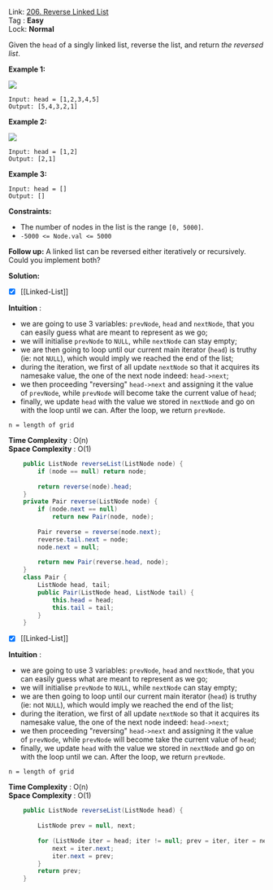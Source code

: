 Link: [206. Reverse Linked List](https://leetcode.com/problems/reverse-linked-list/) <br>
Tag : **Easy**<br>
Lock: **Normal**

Given the `head` of a singly linked list, reverse the list, and return _the reversed list_.

**Example 1:**

![](https://assets.leetcode.com/uploads/2021/02/19/rev1ex1.jpg)

```
Input: head = [1,2,3,4,5]
Output: [5,4,3,2,1]
```

**Example 2:**

![](https://assets.leetcode.com/uploads/2021/02/19/rev1ex2.jpg)

```
Input: head = [1,2]
Output: [2,1]
```

**Example 3:**

```
Input: head = []
Output: []
```

**Constraints:**

- The number of nodes in the list is the range `[0, 5000]`.
- `-5000 <= Node.val <= 5000`

**Follow up:** A linked list can be reversed either iteratively or recursively. Could you implement both?

**Solution:**

- [x]  [[Linked-List]]

**Intuition** :

- we are going to use 3 variables: `prevNode`, `head` and `nextNode`, that you can easily guess what are meant to represent as we go;
- we will initialise `prevNode` to `NULL`, while `nextNode` can stay empty;
- we are then going to loop until our current main iterator (`head`) is truthy (ie: not `NULL`), which would imply we reached the end of the list;
- during the iteration, we first of all update `nextNode` so that it acquires its namesake value, the one of the next node indeed: `head->next`;
- we then proceeding "reversing" `head->next` and assigning it the value of `prevNode`, while `prevNode` will become take the current value of `head`;
- finally, we update `head` with the value we stored in `nextNode` and go on with the loop until we can. After the loop, we return `prevNode`.

```
n = length of grid
```
**Time Complexity** : O(n)<br>
**Space Complexity** : O(1)

```java
    public ListNode reverseList(ListNode node) {
        if (node == null) return node;
        
        return reverse(node).head;
    }
    private Pair reverse(ListNode node) {
        if (node.next == null)
            return new Pair(node, node);
        
        Pair reverse = reverse(node.next);
        reverse.tail.next = node;
        node.next = null;
        
        return new Pair(reverse.head, node);
    }
    class Pair {
        ListNode head, tail;
        public Pair(ListNode head, ListNode tail) {
            this.head = head;
            this.tail = tail;
        }
    }
```


- [x]  [[Linked-List]]

**Intuition** :

- we are going to use 3 variables: `prevNode`, `head` and `nextNode`, that you can easily guess what are meant to represent as we go;
- we will initialise `prevNode` to `NULL`, while `nextNode` can stay empty;
- we are then going to loop until our current main iterator (`head`) is truthy (ie: not `NULL`), which would imply we reached the end of the list;
- during the iteration, we first of all update `nextNode` so that it acquires its namesake value, the one of the next node indeed: `head->next`;
- we then proceeding "reversing" `head->next` and assigning it the value of `prevNode`, while `prevNode` will become take the current value of `head`;
- finally, we update `head` with the value we stored in `nextNode` and go on with the loop until we can. After the loop, we return `prevNode`.

```
n = length of grid
```
**Time Complexity** : O(n)<br>
**Space Complexity** : O(1)

```java
    public ListNode reverseList(ListNode head) {
        
        ListNode prev = null, next;
        
        for (ListNode iter = head; iter != null; prev = iter, iter = next) {
            next = iter.next;
            iter.next = prev;
        }
        return prev;
    }
```
